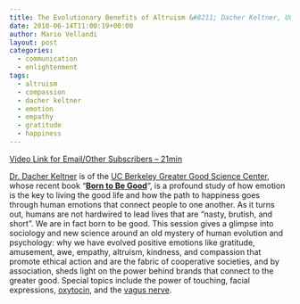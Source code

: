 ```yaml
---
title: The Evolutionary Benefits of Altruism &#8211; Dacher Keltner, UC Berkeley
date: 2010-06-14T11:00:19+00:00
author: Mario Vellandi
layout: post
categories:
  - communication
  - enlightenment
tags:
  - altruism
  - compassion
  - dacher keltner
  - emotion
  - empathy
  - gratitude
  - happiness
---
```

[Video Link for Email/Other Subscribers &#8211; 21min](http://vimeo.com/11983493)

[Dr. Dacher Keltner](http://sustainablelifemedia.com/innovator/dacher_keltner) is of the [UC Berkeley Greater Good Science Center](http://greatergood.berkeley.edu/), whose recent book &#8220;[**Born to Be Good**](http://www.amazon.com/gp/product/0393337138?ie=UTF8&tag=melodinmarke-20&linkCode=as2&camp=1789&creative=390957&creativeASIN=0393337138)&#8220;, is a profound study of how emotion is the key to living the good life and how the path to happiness goes through human emotions that connect people to one another. As it turns out, humans are not hardwired to lead lives that are &#8220;nasty, brutish, and short&#8221;. We are in fact born to be good. This session gives a glimpse into sociology and new science around an old mystery of human evolution and psychology: why we have evolved positive emotions like gratitude, amusement, awe, empathy, altruism, kindness, and compassion that promote ethical action and are the fabric of cooperative societies, and by association, sheds light on the power behind brands that connect to the greater good. Special topics include the power of touching, facial expressions, [oxytocin](http://en.wikipedia.org/wiki/Oxytocin), and the [vagus nerve](http://en.wikipedia.org/wiki/Vagus_nerve).
